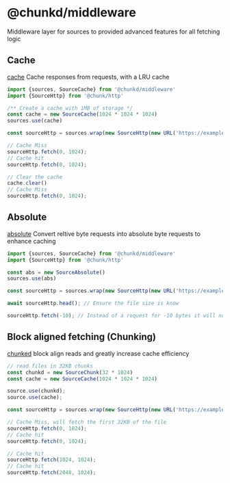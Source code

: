 # @chunkd/middleware

Middleware layer for sources to provided advanced features for all fetching logic

## Cache

[cache](./src/middleware/cache.ts) Cache responses from requests, with a LRU cache


```typescript
import {sources, SourceCache} from '@chunkd/middleware'
import {SourceHttp} from '@chunk/http'

/** Create a cache with 1MB of storage */
const cache = new SourceCache(1024 * 1024 * 1024)
sources.use(cache)

const sourceHttp = sources.wrap(new SourceHttp(new URL('https://example.com/cog.tiff')))

// Cache Miss
sourceHttp.fetch(0, 1024);
// Cache hit
sourceHttp.fetch(0, 1024);

// Clear the cache
cache.clear()
// Cache Miss
sourceHttp.fetch(0, 1024);
```

## Absolute

[absolute](./src/middleware/absolute.ts) Convert reltive byte requests into absolute byte requests to enhance caching

```typescript
import {sources, SourceCache} from '@chunkd/middleware'
import {SourceHttp} from '@chunk/http'

const abs = new SourceAbsolute()
sources.use(abs)

const sourceHttp = sources.wrap(new SourceHttp(new URL('https://example.com/cog.tiff')))

await sourceHttp.head(); // Ensure the file size is know

sourceHttp.fetch(-10); // Instead of a request for -10 bytes it will now request Bytes=[fileSize-10]-[fileSize]
```


## Block aligned fetching (Chunking)

[chunked](./src/middleware/chunk.ts) block align reads and greatly increase cache efficiency

```typescript
// read files in 32KB chunks
const chunkd = new SourceChunk(32 * 1024)
const cache = new SourceCache(1024 * 1024 * 1024)

source.use(chunkd);
source.use(cache);

const sourceHttp = sources.wrap(new SourceHttp(new URL('https://example.com/cog.tiff')))

// Cache Miss, will fetch the first 32KB of the file
sourceHttp.fetch(0, 1024);
// Cache hit
sourceHttp.fetch(0, 1024);

// Cache hit
sourceHttp.fetch(1024, 1024);
// Cache hit
sourceHttp.fetch(2048, 1024);


```